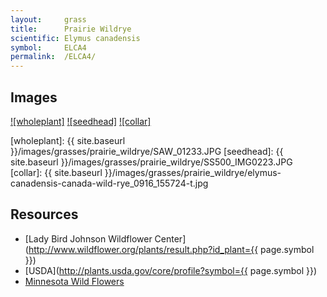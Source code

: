 ```yaml
---
layout:     grass
title:      Prairie Wildrye
scientific: Elymus canadensis
symbol:     ELCA4
permalink:  /ELCA4/
---
```


## Images

[![wholeplant]][lbj_ELCA4_wholeplant]
[![seedhead]][lbj_ELCA4_seedhead]
[![collar]][minnwf_ELCA4_collar]

[wholeplant]: {{ site.baseurl }}/images/grasses/prairie_wildrye/SAW_01233.JPG
[seedhead]: {{ site.baseurl }}/images/grasses/prairie_wildrye/SS500_IMG0223.JPG
[collar]: {{ site.baseurl }}/images/grasses/prairie_wildrye/elymus-canadensis-canada-wild-rye_0916_155724-t.jpg

[lbj_ELCA4_wholeplant]: http://www.wildflower.org/gallery/result.php?id_image=22287 "Sally &amp; Andy Wasowski, Lady Bird Johnson Wildflower Center"
[lbj_ELCA4_seedhead]: http://www.wildflower.org/gallery/result.php?id_image=28053 "Sam Strickland, Lady Bird Johnson Wildflower Center"
[minnwf_ELCA4_collar]: https://www.minnesotawildflowers.info/grass-sedge-rush/canada-wild-rye "Unknown, Minnesota Wild Flowers"


## Resources

* [Lady Bird Johnson Wildflower Center](http://www.wildflower.org/plants/result.php?id_plant={{ page.symbol }})
* [USDA](http://plants.usda.gov/core/profile?symbol={{ page.symbol }})
* [Minnesota Wild Flowers](https://www.minnesotawildflowers.info/grass-sedge-rush)

